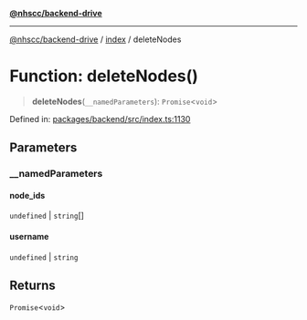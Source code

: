 [**@nhscc/backend-drive**](../../README.md)

***

[@nhscc/backend-drive](../../README.md) / [index](../README.md) / deleteNodes

# Function: deleteNodes()

> **deleteNodes**(`__namedParameters`): `Promise`\<`void`\>

Defined in: [packages/backend/src/index.ts:1130](https://github.com/nhscc/drive.api.hscc.bdpa.org/blob/cc6ab5a21520f62a19ce4eb5924de51caa830ea7/packages/backend/src/index.ts#L1130)

## Parameters

### \_\_namedParameters

#### node_ids

`undefined` \| `string`[]

#### username

`undefined` \| `string`

## Returns

`Promise`\<`void`\>
